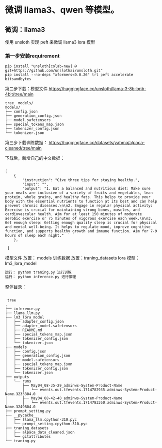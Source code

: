 
# 微调 llama3、qwen 等模型。

##  微调：llama3

使用 unsloth 实现 peft  来微调  llama3 lora 模型


### 第一步安装requirement

```shell
pip install "unsloth[colab-new] @ git+https://github.com/unslothai/unsloth.git"
pip install --no-deps "xformers<0.0.26" trl peft accelerate bitsandbytes
```

第二步下载：模型文件
https://huggingface.co/unsloth/llama-3-8b-bnb-4bit/tree/main

```shell
tree  models/
models/
├── config.json
├── generation_config.json
├── model.safetensors
├── special_tokens_map.json
├── tokenizer_config.json
└── tokenizer.json

```


第三步下载训练数据：
https://huggingface.co/datasets/yahma/alpaca-cleaned/tree/main



下载后，新增自己的中文数据：

```shell

[
    {
        "instruction": "Give three tips for staying healthy.",
        "input": "",
        "output": "1. Eat a balanced and nutritious diet: Make sure your meals are inclusive of a variety of fruits and vegetables, lean protein, whole grains, and healthy fats. This helps to provide your body with the essential nutrients to function at its best and can help prevent chronic diseases.\n\n2. Engage in regular physical activity: Exercise is crucial for maintaining strong bones, muscles, and cardiovascular health. Aim for at least 150 minutes of moderate aerobic exercise or 75 minutes of vigorous exercise each week.\n\n3. Get enough sleep: Getting enough quality sleep is crucial for physical and mental well-being. It helps to regulate mood, improve cognitive function, and supports healthy growth and immune function. Aim for 7-9 hours of sleep each night."
    },

 ]

```


模型文件 放置： models
训练数据 放置：traning_datasets
lora 模型：   lm3_lora_model


```python
运行： python traning.py 进行训练
运行： python inference.py 进行推理

```



整体目录：
```shell

 tree
.
├── inference.py
├── llama_llm.py
├── lm3_lora_model
│   ├── adapter_config.json
│   ├── adapter_model.safetensors
│   ├── README.md
│   ├── special_tokens_map.json
│   ├── tokenizer_config.json
│   └── tokenizer.json
├── models
│   ├── config.json
│   ├── generation_config.json
│   ├── model.safetensors
│   ├── special_tokens_map.json
│   ├── tokenizer_config.json
│   └── tokenizer.json
├── outputs
│   └── runs
│       ├── May04_08-35-29_adminws-System-Product-Name
│       │   └── events.out.tfevents.1714782935.adminws-System-Product-Name.3233304.0
│       ├── May04_08-42-40_adminws-System-Product-Name
│       │   └── events.out.tfevents.1714783360.adminws-System-Product-Name.3249804.0
├── prompt_setting.py
├── __pycache__
│   ├── llama_llm.cpython-310.pyc
│   └── prompt_setting.cpython-310.pyc
├── traning_datasets
│   ├── alpaca_data_cleaned.json
│   └── gitattributes
└── traning.py





```